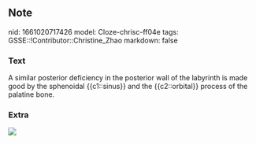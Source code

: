 ## Note
nid: 1661020717426
model: Cloze-chrisc-ff04e
tags: GSSE::!Contributor::Christine_Zhao
markdown: false

### Text
<div>
  <div>
    <div>
      A similar posterior deficiency in the posterior wall of the
      labyrinth is made good by the sphenoidal {{c1::sinus}} and
      the {{c2::orbital}} process of the palatine bone.
    </div>
  </div>
</div>

### Extra
<img src="paste-5f4d4549b1f0d1e575d4477a2a9615c8af274099.jpg">
